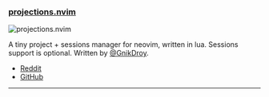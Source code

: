 <h3 id="new-projections.nvim">
    <a href="#new-projections.nvim">
        <span class="icon-text">
            <span class="icon">
                <i class="fa-solid fa-book"></i>
            </span>
            <span>projections.nvim</span>
        </span>
    </a>
</h3>

![projections.nvim](https://user-images.githubusercontent.com/30725674/201514449-64b3a132-2147-4e07-b069-f02e57d389e4.gif)

A tiny project + sessions manager for neovim, written in lua. Sessions support is optional. Written by
[@GnikDroy](https://github.com/GnikDroy).

- [Reddit](https://www.reddit.com/r/neovim/comments/yv2q8m/projectionsnvim_projects_sessions_manager/)
- [GitHub](https://github.com/GnikDroy/projections.nvim)

---

